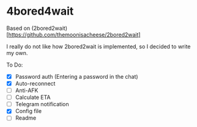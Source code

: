 # 4bored4wait

Based on (2bored2wait)[https://github.com/themoonisacheese/2bored2wait]

I really do not like how 2bored2wait is implemented, so I decided to write my own. 

To Do:
- [x] Password auth (Entering a password in the chat)
- [x] Auto-reconnect
- [ ] Anti-AFK
- [ ] Calculate ETA
- [ ] Telegram notification
- [x] Config file
- [ ] Readme